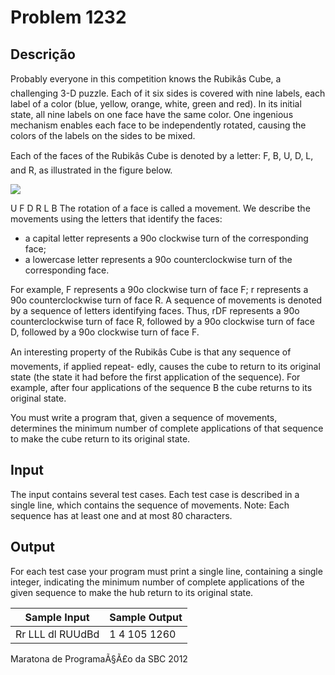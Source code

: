 # Problem 1232

Descrição
----------

Probably everyone in this competition knows the Rubikâs Cube, a challenging 3-D puzzle. Each of it six sides is covered with nine labels, each label of a color (blue, yellow, orange, white, green and red). In its initial state, all nine labels on one face have the same color. One ingenious mechanism enables each face to be independently rotated, causing the colors of the labels on the sides to be mixed.  

  

Each of the faces of the Rubikâs Cube is denoted by a letter: F, B, U, D, L, and R, as illustrated in the figure below.

  

![](https://resources.beecrowd.com/gallery/images/problems/UOJ_1232.png)

  

U F D R L B The rotation of a face is called a movement. We describe the movements using the letters that identify the faces:

* a capital letter represents a 90o clockwise turn of the corresponding face;
* a lowercase letter represents a 90o counterclockwise turn of the corresponding face.

  

For example, F represents a 90o clockwise turn of face F; r represents a 90o counterclockwise turn of face R. A sequence of movements is denoted by a sequence of letters identifying faces. Thus, rDF represents a 90o counterclockwise turn of face R, followed by a 90o clockwise turn of face D, followed by a 90o clockwise turn of face F.  

  

An interesting property of the Rubikâs Cube is that any sequence of movements, if applied repeat- edly, causes the cube to return to its original state (the state it had before the first application of the sequence). For example, after four applications of the sequence B the cube returns to its original state.  

  

You must write a program that, given a sequence of movements, determines the minimum number of complete applications of that sequence to make the cube return to its original state.

Input
-----

The input contains several test cases. Each test case is described in a single line, which contains the sequence of movements. Note: Each sequence has at least one and at most 80 characters.

Output
------

For each test case your program must print a single line, containing a single integer, indicating the minimum number of complete applications of the given sequence to make the hub return to its original state.


| Sample Input | Sample Output |
| --- | --- |
| Rr LLL dl RUUdBd | 1 4 105 1260 |

Maratona de ProgramaÃ§Ã£o da SBC 2012

